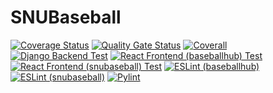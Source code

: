 # SNUBaseball

[![Coverage Status](https://coveralls.io/repos/github/vietman2/SNUBaseball/badge.svg?branch=dev)](https://coveralls.io/github/vietman2/SNUBaseball?branch=dev)
[![Quality Gate Status](https://sonarcloud.io/api/project_badges/measure?project=vietman2_SNUBaseball&metric=alert_status)](https://sonarcloud.io/summary/new_code?id=vietman2_SNUBaseball)
[![Coverall](https://github.com/vietman2/SNUBaseball/actions/workflows/coveralls.yml/badge.svg)](https://github.com/vietman2/SNUBaseball/actions/workflows/coveralls.yml)
[![Django Backend Test](https://github.com/vietman2/SNUBaseball/actions/workflows/django_test.yml/badge.svg)](https://github.com/vietman2/SNUBaseball/actions/workflows/django_test.yml)
[![React Frontend (baseballhub) Test](https://github.com/vietman2/SNUBaseball/actions/workflows/react_test_baseballhub.yml/badge.svg)](https://github.com/vietman2/SNUBaseball/actions/workflows/react_test_baseballhub.yml)
[![React Frontend (snubaseball) Test](https://github.com/vietman2/SNUBaseball/actions/workflows/react_test_snubaseball.yml/badge.svg)](https://github.com/vietman2/SNUBaseball/actions/workflows/react_test_snubaseball.yml)
[![ESLint (baseballhub)](https://github.com/vietman2/SNUBaseball/actions/workflows/eslint_baseballhub.yml/badge.svg)](https://github.com/vietman2/SNUBaseball/actions/workflows/eslint_baseballhub.yml)
[![ESLint (snubaseball)](https://github.com/vietman2/SNUBaseball/actions/workflows/eslint_snubaseball.yml/badge.svg)](https://github.com/vietman2/SNUBaseball/actions/workflows/eslint_snubaseball.yml)
[![Pylint](https://github.com/vietman2/SNUBaseball/actions/workflows/pylint.yml/badge.svg)](https://github.com/vietman2/SNUBaseball/actions/workflows/pylint.yml)
